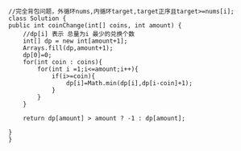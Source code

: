     //完全背包问题，外循环nums,内循环target,target正序且target>=nums[i];
    class Solution {
    public int coinChange(int[] coins, int amount) {
        //dp[i] 表示 总量为i 最少的兑换个数
        int[] dp = new int[amount+1];
        Arrays.fill(dp,amount+1);
        dp[0]=0;
        for(int coin : coins){
            for(int i =1;i<=amount;i++){
                if(i>=coin){
                    dp[i]=Math.min(dp[i],dp[i-coin]+1);
                }
            }
        }

        return dp[amount] > amount ? -1 : dp[amount];

    }
    }

